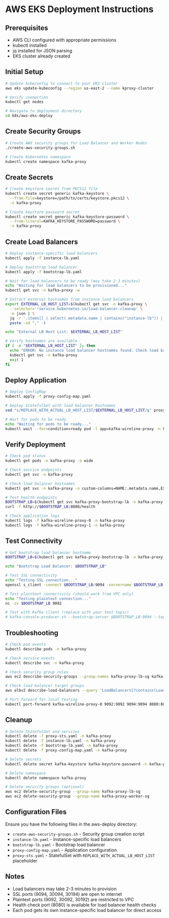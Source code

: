 # AWS EKS Deployment Instructions

## Prerequisites

- AWS CLI configured with appropriate permissions
- kubectl installed
- jq installed for JSON parsing
- EKS cluster already created

## Initial Setup

```bash
# Update kubeconfig to connect to your EKS cluster
aws eks update-kubeconfig --region us-east-2 --name kproxy-cluster

# Verify connection
kubectl get nodes

# Navigate to deployment directory
cd k8s/aws-eks-deploy
```

## Create Security Groups

```bash
# Create AWS security groups for Load Balancer and Worker Nodes
./create-aws-security-groups.sh

# Create Kubernetes namespace
kubectl create namespace kafka-proxy
```

## Create Secrets

```bash
# Create keystore secret from PKCS12 file
kubectl create secret generic kafka-keystore \
  --from-file=keystore=/path/to/certs/keystore.pkcs12 \
  -n kafka-proxy

# Create keystore password secret
kubectl create secret generic kafka-keystore-password \
  --from-literal=KAFKA_KEYSTORE_PASSWORD=password \
  -n kafka-proxy
```

## Create Load Balancers

```bash
# Deploy instance-specific load balancers
kubectl apply -f instance-lb.yaml

# Deploy bootstrap load balancer
kubectl apply -f bootstrap-lb.yaml

# Wait for load balancers to be ready (may take 2-3 minutes)
echo "Waiting for load balancers to be provisioned..."
kubectl get svc -n kafka-proxy -w

# Extract external hostnames from instance load balancers
export EXTERNAL_LB_HOST_LIST=$(kubectl get svc -n kafka-proxy \
  --selector='!service.kubernetes.io/load-balancer-cleanup' \
  -o json | \
  jq -r '.items[] | select(.metadata.name | contains("instance-lb")) | .status.loadBalancer.ingress[0].hostname' | \
  paste -sd "," -)

echo "External LB Host List: $EXTERNAL_LB_HOST_LIST"

# Verify hostnames are available
if [ -z "$EXTERNAL_LB_HOST_LIST" ]; then
  echo "ERROR: No instance load balancer hostnames found. Check load balancer status."
  kubectl get svc -n kafka-proxy
  exit 1
fi
```

## Deploy Application

```bash
# Deploy ConfigMap
kubectl apply -f proxy-config-map.yaml

# Deploy StatefulSet with load balancer hostnames
sed "s/REPLACE_WITH_ACTUAL_LB_HOST_LIST/$EXTERNAL_LB_HOST_LIST/g" proxy-sts.yaml | kubectl apply -f -

# Wait for pods to be ready
echo "Waiting for pods to be ready..."
kubectl wait --for=condition=ready pod -l app=kafka-wireline-proxy -n kafka-proxy --timeout=300s
```

## Verify Deployment

```bash
# Check pod status
kubectl get pods -n kafka-proxy -o wide

# Check service endpoints
kubectl get svc -n kafka-proxy

# Check load balancer hostnames
kubectl get svc -n kafka-proxy -o custom-columns=NAME:.metadata.name,EXTERNAL-IP:.status.loadBalancer.ingress[0].hostname

# Test health endpoints
BOOTSTRAP_LB=$(kubectl get svc kafka-proxy-bootstrap-lb -n kafka-proxy -o jsonpath='{.status.loadBalancer.ingress[0].hostname}')
curl -f http://$BOOTSTRAP_LB:8080/health

# Check application logs
kubectl logs -f kafka-wireline-proxy-0 -n kafka-proxy
kubectl logs -f kafka-wireline-proxy-1 -n kafka-proxy
```

## Test Connectivity

```bash
# Get bootstrap load balancer hostname
BOOTSTRAP_LB=$(kubectl get svc kafka-proxy-bootstrap-lb -n kafka-proxy -o jsonpath='{.status.loadBalancer.ingress[0].hostname}')

echo "Bootstrap Load Balancer: $BOOTSTRAP_LB"

# Test SSL connectivity
echo "Testing SSL connection..."
openssl s_client -connect $BOOTSTRAP_LB:9094 -servername $BOOTSTRAP_LB </dev/null

# Test plaintext connectivity (should work from VPC only)
echo "Testing plaintext connection..."
nc -zv $BOOTSTRAP_LB 9092

# Test with Kafka client (replace with your test topic)
# kafka-console-producer.sh --bootstrap-server $BOOTSTRAP_LB:9094 --topic PRODUCER_TOPIC:test-topic --producer.config ssl.properties
```

## Troubleshooting

```bash
# Check pod events
kubectl describe pods -n kafka-proxy

# Check service events
kubectl describe svc -n kafka-proxy

# Check security group rules
aws ec2 describe-security-groups --group-names kafka-proxy-lb-sg kafka-proxy-worker-sg

# Check load balancer target groups
aws elbv2 describe-load-balancers --query 'LoadBalancers[?contains(LoadBalancerName, `kafka`)]'

# Port forward for local testing
kubectl port-forward kafka-wireline-proxy-0 9092:9092 9094:9094 8080:8080 -n kafka-proxy
```

## Cleanup

```bash
# Delete StatefulSet and services
kubectl delete -f proxy-sts.yaml -n kafka-proxy
kubectl delete -f instance-lb.yaml -n kafka-proxy
kubectl delete -f bootstrap-lb.yaml -n kafka-proxy
kubectl delete -f proxy-config-map.yaml -n kafka-proxy

# Delete secrets
kubectl delete secret kafka-keystore kafka-keystore-password -n kafka-proxy

# Delete namespace
kubectl delete namespace kafka-proxy

# Delete security groups (optional)
aws ec2 delete-security-group --group-name kafka-proxy-lb-sg
aws ec2 delete-security-group --group-name kafka-proxy-worker-sg
```

## Configuration Files

Ensure you have the following files in the aws-deploy directory:
- `create-aws-security-groups.sh` - Security group creation script
- `instance-lb.yaml` - Instance-specific load balancers
- `bootstrap-lb.yaml` - Bootstrap load balancer  
- `proxy-config-map.yaml` - Application configuration
- `proxy-sts.yaml` - StatefulSet with `REPLACE_WITH_ACTUAL_LB_HOST_LIST` placeholder

## Notes

- Load balancers may take 2-3 minutes to provision
- SSL ports (9094, 30094, 30194) are open to internet
- Plaintext ports (9092, 30092, 30192) are restricted to VPC
- Health check port (8080) is available for load balancer health checks
- Each pod gets its own instance-specific load balancer for direct access
